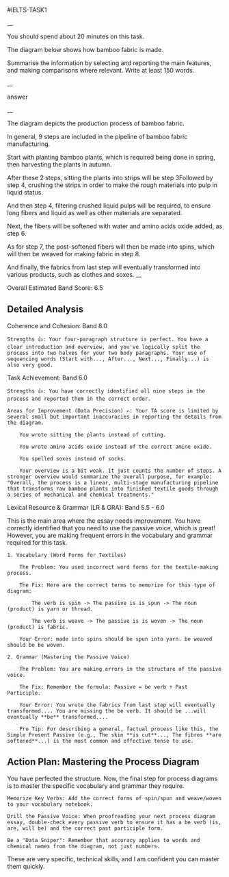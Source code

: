 #IELTS-TASK1 

__

You should spend about 20 minutes on this task.

The diagram below shows how bamboo fabric is made.

Summarise the information by selecting and reporting the main features, and making comparisons where relevant. Write at least 150 words.

__

answer

__


The diagram depicts the production process of bamboo fabric.


In general, 9 steps are included in the pipeline of bamboo fabric manufacturing.


Start with planting bamboo plants, which is required being done in spring, then harvesting the plants in autumn.

After these 2 steps, sitting the plants into strips will be step 3Followed by step 4, crushing the strips in order to make the rough materials into pulp in liquid status.


And then step 4, filtering crushed liquid pulps will be required, to ensure long fibers and liquid as well as other materials are separated.

Next, the fibers will be softened with water and amino acids oxide added, as step 6.

As for step 7, the post-softened fibers will then be made into spins, which will then be weaved for making fabric in step 8.

And finally, the fabrics from last step will eventually transformed into various products, such as clothes and soxes. 
__

Overall Estimated Band Score: 6.5

## Detailed Analysis

Coherence and Cohesion: Band 8.0

    Strengths 👍: Your four-paragraph structure is perfect. You have a clear introduction and overview, and you've logically split the process into two halves for your two body paragraphs. Your use of sequencing words (Start with..., After..., Next..., Finally...) is also very good.

Task Achievement: Band 6.0

    Strengths 👍: You have correctly identified all nine steps in the process and reported them in the correct order.

    Areas for Improvement (Data Precision) ✍️: Your TA score is limited by several small but important inaccuracies in reporting the details from the diagram.

        You wrote sitting the plants instead of cutting.

        You wrote amino acids oxide instead of the correct amine oxide.

        You spelled soxes instead of socks.

        Your overview is a bit weak. It just counts the number of steps. A stronger overview would summarize the overall purpose, for example: "Overall, the process is a linear, multi-stage manufacturing pipeline that transforms raw bamboo plants into finished textile goods through a series of mechanical and chemical treatments."

Lexical Resource & Grammar (LR & GRA): Band 5.5 - 6.0

This is the main area where the essay needs improvement. You have correctly identified that you need to use the passive voice, which is great! However, you are making frequent errors in the vocabulary and grammar required for this task.

    1. Vocabulary (Word Forms for Textiles)

        The Problem: You used incorrect word forms for the textile-making process.

        The Fix: Here are the correct terms to memorize for this type of diagram:

            The verb is spin -> The passive is is spun -> The noun (product) is yarn or thread.

            The verb is weave -> The passive is is woven -> The noun (product) is fabric.

        Your Error: made into spins should be spun into yarn. be weaved should be be woven.

    2. Grammar (Mastering the Passive Voice)

        The Problem: You are making errors in the structure of the passive voice.

        The Fix: Remember the formula: Passive = be verb + Past Participle.

        Your Error: You wrote the fabrics from last step will eventually transformed.... You are missing the be verb. It should be ...will eventually **be** transformed....

        Pro Tip: For describing a general, factual process like this, the Simple Present Passive (e.g., The skin **is cut**..., The fibres **are softened**...) is the most common and effective tense to use.

## Action Plan: Mastering the Process Diagram

You have perfected the structure. Now, the final step for process diagrams is to master the specific vocabulary and grammar they require.

    Memorize Key Verbs: Add the correct forms of spin/spun and weave/woven to your vocabulary notebook.

    Drill the Passive Voice: When proofreading your next process diagram essay, double-check every passive verb to ensure it has a be verb (is, are, will be) and the correct past participle form.

    Be a "Data Sniper": Remember that accuracy applies to words and chemical names from the diagram, not just numbers.

These are very specific, technical skills, and I am confident you can master them quickly.